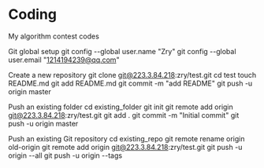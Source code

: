 # Coding
My algorithm contest codes

Git global setup
git config --global user.name "Zry"
git config --global user.email "1214194239@qq.com"

Create a new repository
git clone git@223.3.84.218:zry/test.git
cd test
touch README.md
git add README.md
git commit -m "add README"
git push -u origin master

Push an existing folder
cd existing_folder
git init
git remote add origin git@223.3.84.218:zry/test.git
git add .
git commit -m "Initial commit"
git push -u origin master

Push an existing Git repository
cd existing_repo
git remote rename origin old-origin
git remote add origin git@223.3.84.218:zry/test.git
git push -u origin --all
git push -u origin --tags
